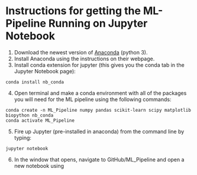 # Instructions for getting the ML-Pipeline Running on Jupyter Notebook

1. Download the newest version of [Anaconda](https://www.anaconda.com/distribution/) (python 3).
2. Install Anaconda using the instructions on their webpage.
3. Install conda extension for jupyter (this gives you the conda tab in the Jupyter Notebook page):
```
conda install nb_conda
```
4. Open terminal and make a conda environment with all of the packages you will need for the ML pipeline using the following commands:
```
conda create -n ML_Pipeline numpy pandas scikit-learn scipy matplotlib biopython nb_conda
conda activate ML_Pipeline
```
5. Fire up Jupyter (pre-installed in anaconda) from the command line by typing:
```
jupyter notebook
```
6. In the window that opens, navigate to GitHub/ML_Pipeline and open a new notebook using 
